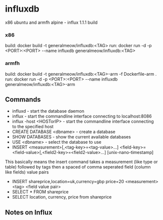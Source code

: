 # influxdb
x86 ubuntu and armfh alpine - influx 1.1.1 build

### x86
build: docker build -t generalmeow/influxdb:\<TAG\>
run: docker run -d -p \<PORT>:\<PORT> --name influxdb generalmeow/influxdb:\<TAG>

### armfh
build: docker build -t generalmeow/influxdb:\<TAG>-arm -f Dockerfile-arm .
run: docker run -d -p \<PORT>:\<PORT> --name influxdb generalmeow/influxdb:\<TAG>-arm

## Commands
- influxd				- start the database daemon
- influx				- start the commandline interface connecting to localhost:8086
- influx -host \<HOSTorIP>		- start the commandline interface connecting to the specified host
- CREATE DATABASE \<dbname>		- create a database
- SHOW DATABASES			- show the current available databases
- USE \<dbname>				- select the database to use
- INSERT \<measurement>[,\<tag-key>=\<tag-value>...] \<field-key>=\<field-value>[,\<field2-key>=\<field2-value>...] [unix-nano-timestamp]

This basically means the insert command takes a measurement (like type or table) followed by tags then a spaced of comma seperated field (column like fields) value pairs

- INSERT shareprice,location=uk,currency=gbp price=20
       \<measurement>\<tag>                     \<field value pair>   
- SELECT * FROM shareprice
- SELECT location, currency, price from shareprice

## Notes on Influx

